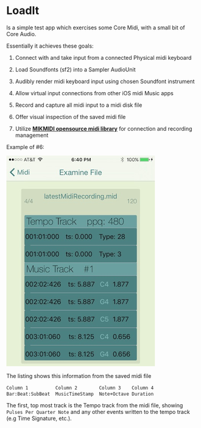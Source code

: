 # LoadIt
Is a simple test app which exercises some Core Midi, with a small bit of Core Audio.

Essentially it achieves these goals:

1. Connect with and take input from a connected Physical midi keyboard

2. Load Soundfonts (sf2) into a Sampler AudioUnit

3. Audibly render midi keyboard input using chosen Soundfont instrument

4. Allow virtual input connections from other iOS midi Music apps

5. Record and capture all midi input to a midi disk file

6. Offer visual inspection of the saved midi file

7. Utilize [**MIKMIDI opensource midi library**](https://github.com/mixedinkey-opensource/MIKMIDI) for connection and recording management


Example of #6:

![Inspection of midi file](Screenshots/LoadItMidiListing.jpg)


The listing shows this information from the saved midi file

    Column 1          Column 2        Column 3    Column 4
    Bar:Beat:SubBeat  MusicTimeStamp  Note+Octave Duration

The first, top most track is the Tempo track from the midi file, showing `Pulses Per Quarter Note` and any other events written to the tempo track (e.g Time Signature, etc.).



